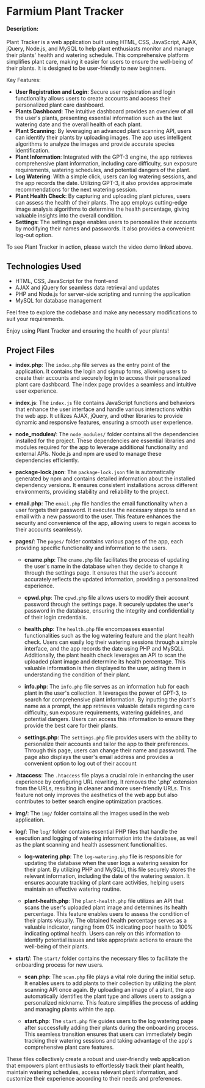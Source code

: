 # Farmium Plant Tracker

#### Description:

Plant Tracker is a web application built using HTML, CSS, JavaScript, AJAX, jQuery, Node.js, and MySQL to help plant enthusiasts monitor and manage their plants' health and watering schedule. This comprehensive platform simplifies plant care, making it easier for users to ensure the well-being of their plants. It is designed to be user-friendly to new beginners.

Key Features:

- **User Registration and Login**: Secure user registration and login functionality allows users to create accounts and access their personalized plant care dashboard.
- **Plants Dashboard**: The intuitive dashboard provides an overview of all the user's plants, presenting essential information such as the last watering date and the overall health of each plant.
- **Plant Scanning**: By leveraging an advanced plant scanning API, users can identify their plants by uploading images. The app uses intelligent algorithms to analyze the images and provide accurate species identification.
- **Plant Information**: Integrated with the GPT-3 engine, the app retrieves comprehensive plant information, including care difficulty, sun exposure requirements, watering schedules, and potential dangers of the plant.
- **Log Watering**: With a simple click, users can log watering sessions, and the app records the date. Utilizing GPT-3, it also provides approximate recommendations for the next watering session.
- **Plant Health Check**: By capturing and uploading plant pictures, users can assess the health of their plants. The app employs cutting-edge image analysis algorithms to determine the health percentage, giving valuable insights into the overall condition.
- **Settings**: The settings page enables users to personalize their accounts by modifying their names and passwords. It also provides a convenient log-out option.

To see Plant Tracker in action, please watch the video demo linked above.

## Technologies Used

- HTML, CSS, JavaScript for the front-end
- AJAX and jQuery for seamless data retrieval and updates
- PHP and Node.js for server-side scripting and running the application
- MySQL for database management

Feel free to explore the codebase and make any necessary modifications to suit your requirements.

Enjoy using Plant Tracker and ensuring the health of your plants!

## Project Files

- **index.php**: The `index.php` file serves as the entry point of the application. It contains the login and signup forms, allowing users to create their accounts and securely log in to access their personalized plant care dashboard. The index page provides a seamless and intuitive user experience.

- **index.js**: The `index.js` file contains JavaScript functions and behaviors that enhance the user interface and handle various interactions within the web app. It utilizes AJAX, jQuery, and other libraries to provide dynamic and responsive features, ensuring a smooth user experience.

- **node_modules/**: The `node_modules/` folder contains all the dependencies installed for the project. These dependencies are essential libraries and modules required for the app to leverage additional functionality and external APIs. Node.js and npm are used to manage these dependencies efficiently.

- **package-lock.json**: The `package-lock.json` file is automatically generated by npm and contains detailed information about the installed dependency versions. It ensures consistent installations across different environments, providing stability and reliability to the project.

- **email.php**: The `email.php` file handles the email functionality when a user forgets their password. It executes the necessary steps to send an email with a new password to the user. This feature enhances the security and convenience of the app, allowing users to regain access to their accounts seamlessly.

- **pages/**: The `pages/` folder contains various pages of the app, each providing specific functionality and information to the users.

  - **cname.php**: The `cname.php` file facilitates the process of updating the user's name in the database when they decide to change it through the settings page. It ensures that the user's account accurately reflects the updated information, providing a personalized experience.

  - **cpwd.php**: The `cpwd.php` file allows users to modify their account password through the settings page. It securely updates the user's password in the database, ensuring the integrity and confidentiality of their login credentials.

  - **health.php**: The `health.php` file encompasses essential functionalities such as the log watering feature and the plant health check. Users can easily log their watering sessions through a simple interface, and the app records the date using PHP and MySQLi. Additionally, the plant health check leverages an API to scan the uploaded plant image and determine its health percentage. This valuable information is then displayed to the user, aiding them in understanding the condition of their plant.

  - **info.php**: The `info.php` file serves as an information hub for each plant in the user's collection. It leverages the power of GPT-3, to search for comprehensive plant information. By inputting the plant's name as a prompt, the app retrieves valuable details regarding care difficulty, sun exposure requirements, watering guidelines, and potential dangers. Users can access this information to ensure they provide the best care for their plants.

  - **settings.php**: The `settings.php` file provides users with the ability to personalize their accounts and tailor the app to their preferences. Through this page, users can change their name and password. The page also displays the user's email address and provides a convenient option to log out of their account

- **.htaccess**: The `.htaccess` file plays a crucial role in enhancing the user experience by configuring URL rewriting. It removes the '.php' extension from the URLs, resulting in cleaner and more user-friendly URLs. This feature not only improves the aesthetics of the web app but also contributes to better search engine optimization practices.

- **img/**: The `img/` folder contains all the images used in the web application.

- **log/**: The `log/` folder contains essential PHP files that handle the execution and logging of watering information into the database, as well as the plant scanning and health assessment functionalities.

  - **log-watering.php**: The `log-watering.php` file is responsible for updating the database when the user logs a watering session for their plant. By utilizing PHP and MySQLi, this file securely stores the relevant information, including the date of the watering session. It ensures accurate tracking of plant care activities, helping users maintain an effective watering routine.

  - **plant-health.php**: The `plant-health.php` file utilizes an API that scans the user's uploaded plant image and determines its health percentage. This feature enables users to assess the condition of their plants visually. The obtained health percentage serves as a valuable indicator, ranging from 0% indicating poor health to 100% indicating optimal health. Users can rely on this information to identify potential issues and take appropriate actions to ensure the well-being of their plants.

- **start/**: The `start/` folder contains the necessary files to facilitate the onboarding process for new users.

  - **scan.php**: The `scan.php` file plays a vital role during the initial setup. It enables users to add plants to their collection by utilizing the plant scanning API once again. By uploading an image of a plant, the app automatically identifies the plant type and allows users to assign a personalized nickname. This feature simplifies the process of adding and managing plants within the app.

  - **start.php**: The `start.php` file guides users to the log watering page after successfully adding their plants during the onboarding process. This seamless transition ensures that users can immediately begin tracking their watering sessions and taking advantage of the app's comprehensive plant care features.

These files collectively create a robust and user-friendly web application that empowers plant enthusiasts to effortlessly track their plant health, maintain watering schedules, access relevant plant information, and customize their experience according to their needs and preferences.
